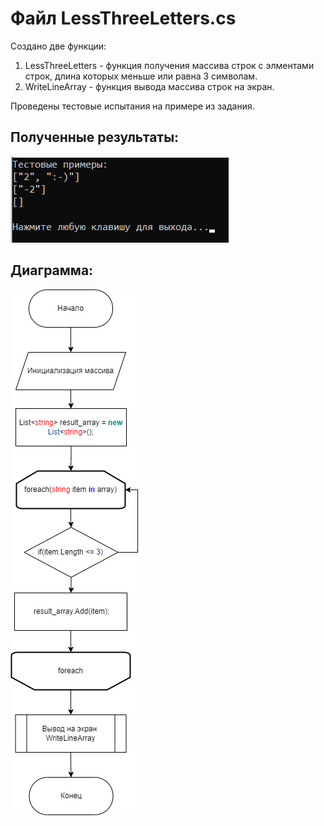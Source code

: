 # Файл LessThreeLetters.cs #

Создано две функции:

1. LessThreeLetters - функция получения массива строк с элментами строк, длина которых меньше или равна 3 символам.
2. WriteLineArray - функция вывода массива строк на экран.

Проведены тестовые испытания на примере из задания.
## Полученные результаты: ##

![Результаты тестов](test.png)

## Диаграмма: ##

![Добавлена диаграмма](diagramm.png)